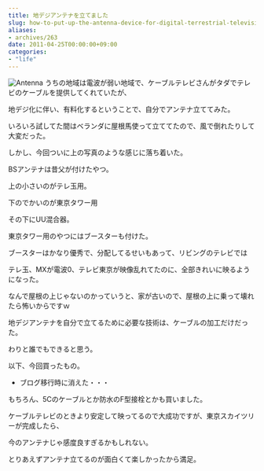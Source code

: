```yaml
---
title: 地デジアンテナを立てました
slug: how-to-put-up-the-antenna-device-for-digital-terrestrial-television
aliases:
- archives/263
date: 2011-04-25T00:00:00+09:00
categories: 
- "life"
---
```


![Antenna](/images/20110425-012047.jpg)
うちの地域は電波が弱い地域で、ケーブルテレビさんがタダでテレビのケーブルを提供してくれていたが、

地デジ化に伴い、有料化するということで、自分でアンテナ立ててみた。

いろいろ試してた間はベランダに屋根馬使って立ててたので、風で倒れたりして大変だった。

しかし、今回ついに上の写真のような感じに落ち着いた。

BSアンテナは昔父が付けたやつ。

上の小さいのがテレ玉用。

下のでかいのが東京タワー用

その下にUU混合器。

東京タワー用のやつにはブースターも付けた。

ブースターはかなり優秀で、分配してるせいもあって、リビングのテレビでは

テレ玉、MXが電波0、テレビ東京が映像乱れてたのに、全部きれいに映るようになった。

なんで屋根の上じゃないのかっていうと、家が古いので、屋根の上に乗って壊れたら怖いからですｗ

地デジアンテナを自分で立てるために必要な技術は、ケーブルの加工だけだった。

わりと誰でもできると思う。

以下、今回買ったもの。

* ブログ移行時に消えた・・・

もちろん、5Cのケーブルとか防水のF型接栓とかも買いました。

ケーブルテレビのときより安定して映ってるので大成功ですが、東京スカイツリーが完成したら、

今のアンテナじゃ感度良すぎるかもしれない。

とりあえずアンテナ立てるのが面白くて楽しかったから満足。
